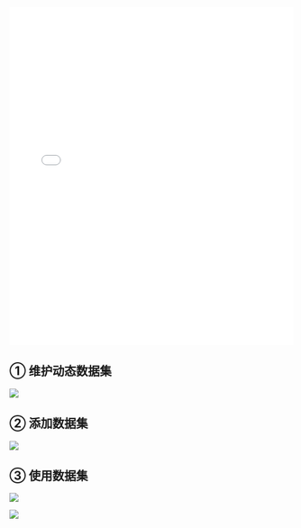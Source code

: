 <iframe src="//player.bilibili.com/player.html?aid=897261205&bvid=BV1YA4y1o7nh&cid=742389344&page=1&high_quality=1" scrolling="no" border="0" frameborder="no" framespacing="0" allowfullscreen="true" width="100%" height="600"> </iframe>

## ① 维护动态数据集

![](https://minio.pigx.vip/oss/1654693026.png)

## ② 添加数据集

![](https://minio.pigx.vip/oss/1654693077.png)

## ③ 使用数据集

![](https://minio.pigx.vip/oss/1654693477.png)

![](https://minio.pigx.vip/oss/1654693502.png)

